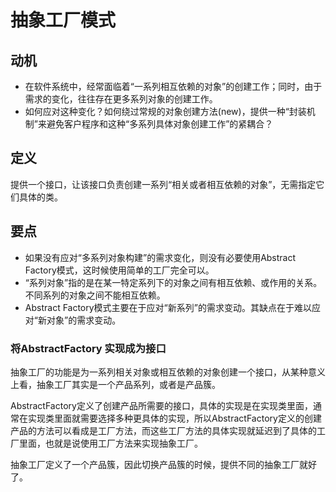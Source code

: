 # 抽象工厂模式

## 动机

- 在软件系统中，经常面临着“一系列相互依赖的对象”的创建工作；同时，由于需求的变化，往往存在更多系列对象的创建工作。
- 如何应对这种变化？如何绕过常规的对象创建方法(new)，提供一种“封装机制”来避免客户程序和这种“多系列具体对象创建工作”的紧耦合？

## 定义

提供一个接口，让该接口负责创建一系列“相关或者相互依赖的对象”，无需指定它们具体的类。

## 要点

- 如果没有应对“多系列对象构建”的需求变化，则没有必要使用Abstract Factory模式，这时候使用简单的工厂完全可以。
- “系列对象”指的是在某一特定系列下的对象之间有相互依赖、或作用的关系。不同系列的对象之间不能相互依赖。
- Abstract Factory模式主要在于应对“新系列”的需求变动。其缺点在于难以应对“新对象”的需求变动。

### 将AbstractFactory 实现成为接口

抽象工厂的功能是为一系列相关对象或相互依赖的对象创建一个接口，从某种意义上看，抽象工厂其实是一个产品系列，或者是产品簇。

AbstractFactory定义了创建产品所需要的接口，具体的实现是在实现类里面，通常在实现类里面就需要选择多种更具体的实现，所以AbstractFactory定义的创建产品的方法可以看成是工厂方法，而这些工厂方法的具体实现就延迟到了具体的工厂里面，也就是说使用工厂方法来实现抽象工厂。

抽象工厂定义了一个产品簇，因此切换产品簇的时候，提供不同的抽象工厂就好了。
